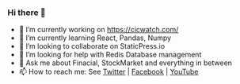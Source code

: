 ### Hi there 👋

- 🔭 I’m currently working on https://cicwatch.com/
- 🌱 I’m currently learning React, Pandas, Numpy
- 👯 I’m looking to collaborate on StaticPress.io
- 🤔 I’m looking for help with Redis Database management
- 💬 Ask me about Finacial, StockMarket and everything in between
- 📫 How to reach me: See [Twitter](https://twitter.com/patelsanam) |  [Facebook](https://facebook.com/patelsanam) | [YouTube](https://www.youtube.com/channel/UCREDfputg8MPOVZdtbLxa3A)
